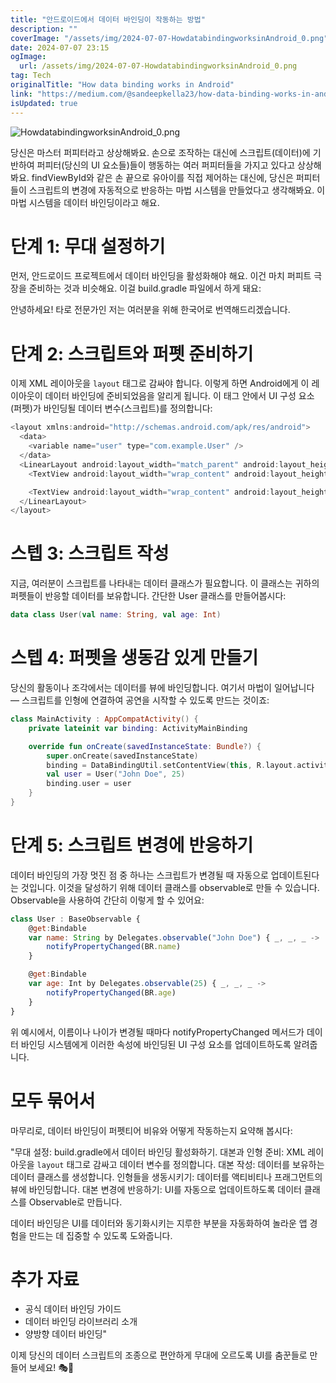 ```yaml
---
title: "안드로이드에서 데이터 바인딩이 작동하는 방법"
description: ""
coverImage: "/assets/img/2024-07-07-HowdatabindingworksinAndroid_0.png"
date: 2024-07-07 23:15
ogImage:
  url: /assets/img/2024-07-07-HowdatabindingworksinAndroid_0.png
tag: Tech
originalTitle: "How data binding works in Android"
link: "https://medium.com/@sandeepkella23/how-data-binding-works-in-android-7e9bbdb47a0d"
isUpdated: true
---
```


![HowdatabindingworksinAndroid_0.png](/assets/img/2024-07-07-HowdatabindingworksinAndroid_0.png)

당신은 마스터 퍼피터라고 상상해봐요. 손으로 조작하는 대신에 스크립트(데이터)에 기반하여 퍼피터(당신의 UI 요소들)들이 행동하는 여러 퍼피터들을 가지고 있다고 상상해봐요. findViewById와 같은 손 끝으로 유아이를 직접 제어하는 대신에, 당신은 퍼피터들이 스크립트의 변경에 자동적으로 반응하는 마법 시스템을 만들었다고 생각해봐요. 이 마법 시스템을 데이터 바인딩이라고 해요.

# 단계 1: 무대 설정하기

먼저, 안드로이드 프로젝트에서 데이터 바인딩을 활성화해야 해요. 이건 마치 퍼피트 극장을 준비하는 것과 비슷해요. 이걸 build.gradle 파일에서 하게 돼요:

<div class="content-ad"></div>

안녕하세요! 타로 전문가인 저는 여러분을 위해 한국어로 번역해드리겠습니다.

# 단계 2: 스크립트와 퍼펫 준비하기

이제 XML 레이아웃을 `layout` 태그로 감싸야 합니다. 이렇게 하면 Android에게 이 레이아웃이 데이터 바인딩에 준비되었음을 알리게 됩니다. 이 태그 안에서 UI 구성 요소(퍼펫)가 바인딩될 데이터 변수(스크립트)를 정의합니다:

```js
<layout xmlns:android="http://schemas.android.com/apk/res/android">
  <data>
    <variable name="user" type="com.example.User" />
  </data>
  <LinearLayout android:layout_width="match_parent" android:layout_height="match_parent" android:orientation="vertical">
    <TextView android:layout_width="wrap_content" android:layout_height="wrap_content" android:text="@{user.name}" />

    <TextView android:layout_width="wrap_content" android:layout_height="wrap_content" android:text="@{user.age}" />
  </LinearLayout>
</layout>
```

<div class="content-ad"></div>

# 스텝 3: 스크립트 작성

지금, 여러분이 스크립트를 나타내는 데이터 클래스가 필요합니다. 이 클래스는 귀하의 퍼펫들이 반응할 데이터를 보유합니다. 간단한 User 클래스를 만들어봅시다:

```kotlin
data class User(val name: String, val age: Int)
```

# 스텝 4: 퍼펫을 생동감 있게 만들기

<div class="content-ad"></div>

당신의 활동이나 조각에서는 데이터를 뷰에 바인딩합니다. 여기서 마법이 일어납니다 — 스크립트를 인형에 연결하여 공연을 시작할 수 있도록 만드는 것이죠:

```kotlin
class MainActivity : AppCompatActivity() {
    private lateinit var binding: ActivityMainBinding

    override fun onCreate(savedInstanceState: Bundle?) {
        super.onCreate(savedInstanceState)
        binding = DataBindingUtil.setContentView(this, R.layout.activity_main)
        val user = User("John Doe", 25)
        binding.user = user
    }
}
```

# 단계 5: 스크립트 변경에 반응하기

데이터 바인딩의 가장 멋진 점 중 하나는 스크립트가 변경될 때 자동으로 업데이트된다는 것입니다. 이것을 달성하기 위해 데이터 클래스를 observable로 만들 수 있습니다. Observable을 사용하여 간단히 이렇게 할 수 있어요:

<div class="content-ad"></div>

```js
class User : BaseObservable {
    @get:Bindable
    var name: String by Delegates.observable("John Doe") { _, _, _ ->
        notifyPropertyChanged(BR.name)
    }

    @get:Bindable
    var age: Int by Delegates.observable(25) { _, _, _ ->
        notifyPropertyChanged(BR.age)
    }
}
```

위 예시에서, 이름이나 나이가 변경될 때마다 notifyPropertyChanged 메서드가 데이터 바인딩 시스템에게 이러한 속성에 바인딩된 UI 구성 요소를 업데이트하도록 알려줍니다.

# 모두 묶어서

마무리로, 데이터 바인딩이 퍼펫티어 비유와 어떻게 작동하는지 요약해 봅시다:

<div class="content-ad"></div>

"무대 설정: build.gradle에서 데이터 바인딩 활성화하기.
대본과 인형 준비: XML 레이아웃을 `layout` 태그로 감싸고 데이터 변수를 정의합니다.
대본 작성: 데이터를 보유하는 데이터 클래스를 생성합니다.
인형들을 생동시키기: 데이터를 액티비티나 프래그먼트의 뷰에 바인딩합니다.
대본 변경에 반응하기: UI를 자동으로 업데이트하도록 데이터 클래스를 Observable로 만듭니다.

데이터 바인딩은 UI를 데이터와 동기화시키는 지루한 부분을 자동화하여 놀라운 앱 경험을 만드는 데 집중할 수 있도록 도와줍니다.

# 추가 자료

- 공식 데이터 바인딩 가이드
- 데이터 바인딩 라이브러리 소개
- 양방향 데이터 바인딩"

<div class="content-ad"></div>

이제 당신의 데이터 스크립트의 조종으로 편안하게 무대에 오르도록 UI를 춤꾼들로 만들어 보세요! 🎭📜
